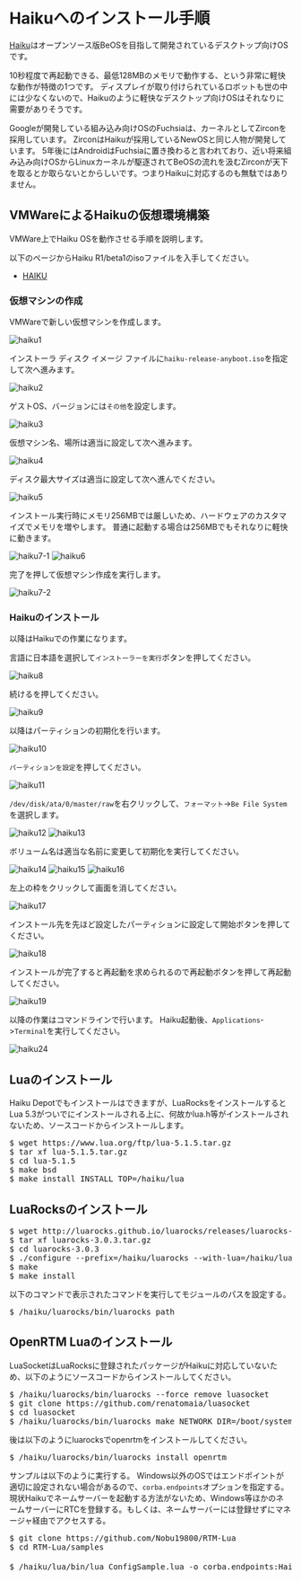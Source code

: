 # Haikuへのインストール手順

[Haiku](https://www.haiku-os.org/)はオープンソース版BeOSを目指して開発されているデスクトップ向けOSです。

10秒程度で再起動できる、最低128MBのメモリで動作する、という非常に軽快な動作が特徴の1つです。
ディスプレイが取り付けられているロボットも世の中には少なくないので、Haikuのように軽快なデスクトップ向けOSはそれなりに需要がありそうです。

Googleが開発している組み込み向けOSのFuchsiaは、カーネルとしてZirconを採用しています。
ZirconはHaikuが採用しているNewOSと同じ人物が開発しています。
5年後にはAndroidはFuchsiaに置き換わると言われており、近い将来組み込み向けOSからLinuxカーネルが駆逐されてBeOSの流れを汲むZirconが天下を取るとか取らないとからしいです。つまりHaikuに対応するのも無駄ではありません。

## VMWareによるHaikuの仮想環境構築

VMWare上でHaiku OSを動作させる手順を説明します。

以下のページからHaiku R1/beta1のisoファイルを入手してください。

* [HAIKU](https://www.haiku-os.org/get-haiku/)

### 仮想マシンの作成

VMWareで新しい仮想マシンを作成します。

![haiku1](https://user-images.githubusercontent.com/6216077/47612351-4029fb00-dabc-11e8-888d-a9898a1dddeb.png)

インストーラ ディスク イメージ ファイルに`haiku-release-anyboot.iso`を指定して次へ進みます。

![haiku2](https://user-images.githubusercontent.com/6216077/47612372-a9117300-dabc-11e8-9669-969c052cd607.png)

ゲストOS、バージョンには`その他`を設定します。

![haiku3](https://user-images.githubusercontent.com/6216077/47612392-eece3b80-dabc-11e8-8ae7-c7be2a954a11.png)

仮想マシン名、場所は適当に設定して次へ進みます。

![haiku4](https://user-images.githubusercontent.com/6216077/47612405-11f8eb00-dabd-11e8-9d48-b6770ccdaf38.png)

ディスク最大サイズは適当に設定して次へ進んでください。

![haiku5](https://user-images.githubusercontent.com/6216077/47612414-39e84e80-dabd-11e8-9e38-918e8a56c16d.png)

インストール実行時にメモリ256MBでは厳しいため、ハードウェアのカスタマイズでメモリを増やします。
普通に起動する場合は256MBでもそれなりに軽快に動きます。

![haiku7-1](https://user-images.githubusercontent.com/6216077/47612426-7b78f980-dabd-11e8-96c8-889acc2c0546.png)
![haiku6](https://user-images.githubusercontent.com/6216077/47612429-a8c5a780-dabd-11e8-907d-552c40474d54.png)

完了を押して仮想マシン作成を実行します。

![haiku7-2](https://user-images.githubusercontent.com/6216077/47612438-d6125580-dabd-11e8-8626-f02be712d10e.png)

### Haikuのインストール

以降はHaikuでの作業になります。

言語に日本語を選択して`インストーラーを実行`ボタンを押してください。

![haiku8](https://user-images.githubusercontent.com/6216077/47612452-0e199880-dabe-11e8-8ddc-17c23907a848.png)

続けるを押してください。

![haiku9](https://user-images.githubusercontent.com/6216077/47612459-3acdb000-dabe-11e8-9524-81bc57cd4ed6.png)

以降はパーティションの初期化を行います。

![haiku10](https://user-images.githubusercontent.com/6216077/47612504-12928100-dabf-11e8-8267-946224b4c782.png)

`パーティションを設定`を押してください。

![haiku11](https://user-images.githubusercontent.com/6216077/47612512-3655c700-dabf-11e8-8a5f-2a9c4ec61cd8.png)

`/dev/disk/ata/0/master/raw`を右クリックして、`フォーマット`->`Be File System`を選択します。

![haiku12](https://user-images.githubusercontent.com/6216077/47612517-571e1c80-dabf-11e8-93e9-a7df15399c37.png)
![haiku13](https://user-images.githubusercontent.com/6216077/47612527-99dff480-dabf-11e8-8046-50dfc7a168dc.png)


ボリューム名は適当な名前に変更して初期化を実行してください。

![haiku14](https://user-images.githubusercontent.com/6216077/47612529-a95f3d80-dabf-11e8-8214-5c518811c426.png)
![haiku15](https://user-images.githubusercontent.com/6216077/47612534-cb58c000-dabf-11e8-8b95-dd7d9c157a36.png)
![haiku16](https://user-images.githubusercontent.com/6216077/47612535-dd3a6300-dabf-11e8-8bc0-73cc446affc8.png)

左上の枠をクリックして画面を消してください。

![haiku17](https://user-images.githubusercontent.com/6216077/47612539-ecb9ac00-dabf-11e8-8d3e-bf2fc3d75d17.png)

インストール先を先ほど設定したパーティションに設定して開始ボタンを押してください。

![haiku18](https://user-images.githubusercontent.com/6216077/47612541-03f89980-dac0-11e8-9283-e5f26a8ba073.png)

インストールが完了すると再起動を求められるので再起動ボタンを押して再起動してください。

![haiku19](https://user-images.githubusercontent.com/6216077/47612552-3904ec00-dac0-11e8-9186-e9fc9b34aa14.png)


以降の作業はコマンドラインで行います。
Haiku起動後、`Applications`->`Terminal`を実行してください。

![haiku24](https://user-images.githubusercontent.com/6216077/47612561-7c5f5a80-dac0-11e8-8513-ee27d1ec930f.png)



## Luaのインストール

Haiku Depotでもインストールはできますが、LuaRocksをインストールするとLua 5.3がついでにインストールされる上に、何故かlua.h等がインストールされないため、ソースコードからインストールします。

<pre>
$ wget https://www.lua.org/ftp/lua-5.1.5.tar.gz
$ tar xf lua-5.1.5.tar.gz
$ cd lua-5.1.5
$ make bsd
$ make install INSTALL_TOP=/haiku/lua
</pre>

## LuaRocksのインストール

<pre>
$ wget http://luarocks.github.io/luarocks/releases/luarocks-3.0.3.tar.gz
$ tar xf luarocks-3.0.3.tar.gz
$ cd luarocks-3.0.3
$ ./configure --prefix=/haiku/luarocks --with-lua=/haiku/lua
$ make 
$ make install
</pre>

以下のコマンドで表示されたコマンドを実行してモジュールのパスを設定する。

<pre>
$ /haiku/luarocks/bin/luarocks path
</pre>

## OpenRTM Luaのインストール


LuaSocketはLuaRocksに登録されたパッケージがHaikuに対応していないため、以下のようにソースコードからインストールしてください。

<pre>
$ /haiku/luarocks/bin/luarocks --force remove luasocket
$ git clone https://github.com/renatomaia/luasocket
$ cd luasocket
$ /haiku/luarocks/bin/luarocks make NETWORK_DIR=/boot/system/
</pre>


後は以下のようにluarocksでopenrtmをインストールしてください。

<pre>
$ /haiku/luarocks/bin/luarocks install openrtm
</pre>






サンプルは以下のように実行する。
Windows以外のOSではエンドポイントが適切に設定されない場合があるので、`corba.endpoints`オプションを指定する。
現状Haikuでネームサーバーを起動する方法がないため、Windows等ほかのネームサーバーにRTCを登録する。もしくは、ネームサーバーには登録せずにマネージャ経由でアクセスする。

<pre>
$ git clone https://github.com/Nobu19800/RTM-Lua
$ cd RTM-Lua/samples

$ /haiku/lua/bin/lua ConfigSample.lua -o corba.endpoints:HaikuのIPアドレス -o corba.nameservers:Windows等のIPアドレス
</pre>
